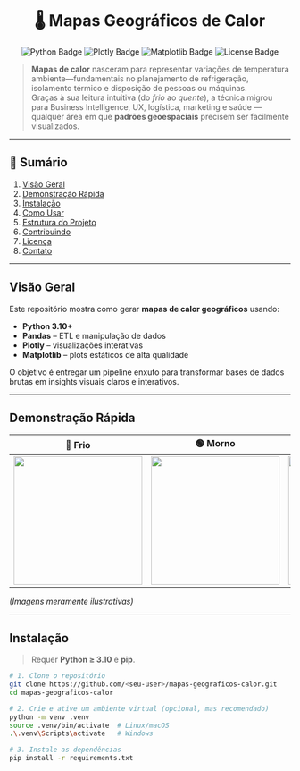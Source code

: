 <h1 align="center">
  🌡️ Mapas Geográficos de Calor
</h1>

<p align="center">
  <img src="https://img.shields.io/badge/Python-3.10+-3776AB?style=for-the-badge&logo=python&logoColor=white" alt="Python Badge"/>
  <img src="https://img.shields.io/badge/Plotly-5.x-3f4f75?style=for-the-badge&logo=plotly&logoColor=white" alt="Plotly Badge"/>
  <img src="https://img.shields.io/badge/Matplotlib-3.x-11557c?style=for-the-badge&logo=matplotlib&logoColor=white" alt="Matplotlib Badge"/>
  <img src="https://img.shields.io/badge/License-MIT-green?style=for-the-badge" alt="License Badge"/>
</p>

> **Mapas de calor** nasceram para representar variações de temperatura ambiente—fundamentais no planejamento de refrigeração, isolamento térmico e disposição de pessoas ou máquinas.  
> Graças à sua leitura intuitiva (do *frio* ao *quente*), a técnica migrou para Business Intelligence, UX, logística, marketing e saúde ― qualquer área em que **padrões geoespaciais** precisem ser facilmente visualizados.

---

## 📑 Sumário
1. [Visão Geral](#visão-geral)
2. [Demonstração Rápida](#demonstração-rápida)
3. [Instalação](#instalação)
4. [Como Usar](#como-usar)
5. [Estrutura do Projeto](#estrutura-do-projeto)
6. [Contribuindo](#contribuindo)
7. [Licença](#licença)
8. [Contato](#contato)

---

## Visão Geral
Este repositório mostra como gerar **mapas de calor geográficos** usando:

- **Python 3.10+**
- **Pandas** – ETL e manipulação de dados  
- **Plotly** – visualizações interativas  
- **Matplotlib** – plots estáticos de alta qualidade  

O objetivo é entregar um pipeline enxuto para transformar bases de dados brutas em insights visuais claros e interativos.

---

## Demonstração Rápida

| 🥶 Frio | 🟢 Morno | 🔥 Quente |
|:--:|:--:|:--:|
| <img src="docs/demo_cold.png" width="230"/> | <img src="docs/demo_warm.png" width="230"/> | <img src="docs/demo_hot.png" width="230"/> |

*(Imagens meramente ilustrativas)*

---

## Instalação

> Requer **Python ≥ 3.10** e **pip**.

```bash
# 1. Clone o repositório
git clone https://github.com/<seu-user>/mapas-geograficos-calor.git
cd mapas-geograficos-calor

# 2. Crie e ative um ambiente virtual (opcional, mas recomendado)
python -m venv .venv
source .venv/bin/activate  # Linux/macOS
.\.venv\Scripts\activate   # Windows

# 3. Instale as dependências
pip install -r requirements.txt


